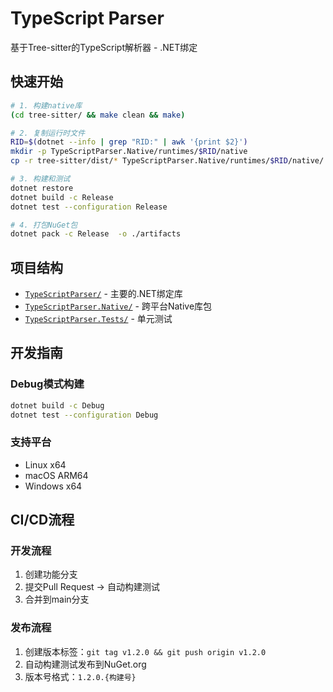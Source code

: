 # TypeScript Parser

基于Tree-sitter的TypeScript解析器 - .NET绑定

## 快速开始

```bash
# 1. 构建native库
(cd tree-sitter/ && make clean && make)

# 2. 复制运行时文件
RID=$(dotnet --info | grep "RID:" | awk '{print $2}')
mkdir -p TypeScriptParser.Native/runtimes/$RID/native
cp -r tree-sitter/dist/* TypeScriptParser.Native/runtimes/$RID/native/

# 3. 构建和测试
dotnet restore
dotnet build -c Release
dotnet test --configuration Release 

# 4. 打包NuGet包
dotnet pack -c Release  -o ./artifacts
```

## 项目结构

- [`TypeScriptParser/`](TypeScriptParser/) - 主要的.NET绑定库
- [`TypeScriptParser.Native/`](TypeScriptParser.Native/) - 跨平台Native库包
- [`TypeScriptParser.Tests/`](TypeScriptParser.Tests/) - 单元测试

## 开发指南

### Debug模式构建
```bash
dotnet build -c Debug
dotnet test --configuration Debug 
```

### 支持平台
- Linux x64
- macOS ARM64  
- Windows x64

## CI/CD流程

### 开发流程
1. 创建功能分支
2. 提交Pull Request → 自动构建测试
3. 合并到main分支

### 发布流程
1. 创建版本标签：`git tag v1.2.0 && git push origin v1.2.0`
2. 自动构建测试发布到NuGet.org
3. 版本号格式：`1.2.0.{构建号}`
